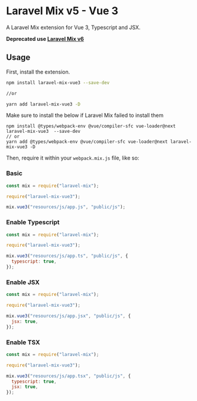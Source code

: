 # Laravel Mix v5 - Vue 3

A Laravel Mix extension for Vue 3, Typescript and JSX.

<b>Deprecated use [Laravel Mix v6](https://laravel-mix.com/docs)</b>

## Usage

First, install the extension.

```bash
npm install laravel-mix-vue3 --save-dev

//or

yarn add laravel-mix-vue3 -D
```

Make sure to install the below if Laravel Mix failed to install them

```
npm install @types/webpack-env @vue/compiler-sfc vue-loader@next laravel-mix-vue3  --save-dev
// or
yarn add @types/webpack-env @vue/compiler-sfc vue-loader@next laravel-mix-vue3 -D
```

Then, require it within your `webpack.mix.js` file, like so:

### Basic

```js
const mix = require("laravel-mix");

require("laravel-mix-vue3");

mix.vue3("resources/js/app.js", "public/js");
```

### Enable Typescript

```js
const mix = require("laravel-mix");

require("laravel-mix-vue3");

mix.vue3("resources/js/app.ts", "public/js", {
  typescript: true,
});
```

### Enable JSX

```js
const mix = require("laravel-mix");

require("laravel-mix-vue3");

mix.vue3("resources/js/app.jsx", "public/js", {
  jsx: true,
});
```

### Enable TSX

```js
const mix = require("laravel-mix");

require("laravel-mix-vue3");

mix.vue3("resources/js/app.tsx", "public/js", {
  typescript: true,
  jsx: true,
});
```
